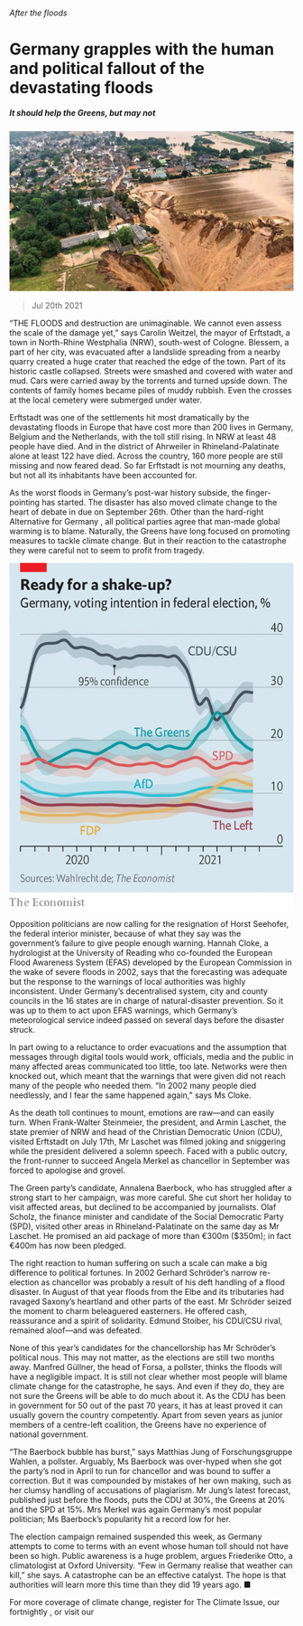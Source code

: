 ###### After the floods

# Germany grapples with the human and political fallout of the devastating floods 

##### It should help the Greens, but may not 

![image](images/20210724_EUP001.jpg) 

> Jul 20th 2021 

“THE FLOODS and destruction are unimaginable. We cannot even assess the scale of the damage yet,” says Carolin Weitzel, the mayor of Erftstadt, a town in North-Rhine Westphalia (NRW), south-west of Cologne. Blessem, a part of her city, was evacuated after a landslide spreading from a nearby quarry created a huge crater that reached the edge of the town. Part of its historic castle collapsed. Streets were smashed and covered with water and mud. Cars were carried away by the torrents and turned upside down. The contents of family homes became piles of muddy rubbish. Even the crosses at the local cemetery were submerged under water.

Erftstadt was one of the settlements hit most dramatically by the devastating floods in Europe that have cost more than 200 lives in Germany, Belgium and the Netherlands, with the toll still rising. In NRW at least 48 people have died. And in the district of Ahrweiler in Rhineland-Palatinate alone at least 122 have died. Across the country, 160 more people are still missing and now feared dead. So far Erftstadt is not mourning any deaths, but not all its inhabitants have been accounted for.


As the worst floods in Germany’s post-war history subside, the finger-pointing has started. The disaster has also moved climate change to the heart of debate in  due on September 26th. Other than the hard-right Alternative for Germany , all political parties agree that man-made global warming is to blame. Naturally, the Greens have long focused on promoting measures to tackle climate change. But in their reaction to the catastrophe they were careful not to seem to profit from tragedy.

![image](images/20210724_EUC884_0.png) 


Opposition politicians are now calling for the resignation of Horst Seehofer, the federal interior minister, because of what they say was the government’s failure to give people enough warning. Hannah Cloke, a hydrologist at the University of Reading who co-founded the European Flood Awareness System (EFAS) developed by the European Commission in the wake of severe floods in 2002, says that the forecasting was adequate but the response to the warnings of local authorities was highly inconsistent. Under Germany’s decentralised system, city and county councils in the 16 states are in charge of natural-disaster prevention. So it was up to them to act upon EFAS warnings, which Germany’s meteorological service indeed passed on several days before the disaster struck.

In part owing to a reluctance to order evacuations and the assumption that messages through digital tools would work, officials, media and the public in many affected areas communicated too little, too late. Networks were then knocked out, which meant that the warnings that were given did not reach many of the people who needed them. “In 2002 many people died needlessly, and I fear the same happened again,” says Ms Cloke.

As the death toll continues to mount, emotions are raw—and can easily turn. When Frank-Walter Steinmeier, the president, and Armin Laschet, the state premier of NRW and head of the Christian Democratic Union (CDU), visited Erftstadt on July 17th, Mr Laschet was filmed joking and sniggering while the president delivered a solemn speech. Faced with a public outcry, the front-runner to succeed Angela Merkel as chancellor in September was forced to apologise and grovel.

The Green party’s candidate, Annalena Baerbock, who has struggled after a strong start to her campaign, was more careful. She cut short her holiday to visit affected areas, but declined to be accompanied by journalists. Olaf Scholz, the finance minister and candidate of the Social Democratic Party (SPD), visited other areas in Rhineland-Palatinate on the same day as Mr Laschet. He promised an aid package of more than €300m ($350m); in fact €400m has now been pledged.

The right reaction to human suffering on such a scale can make a big difference to political fortunes. In 2002 Gerhard Schröder’s narrow re-election as chancellor was probably a result of his deft handling of a flood disaster. In August of that year floods from the Elbe and its tributaries had ravaged Saxony’s heartland and other parts of the east. Mr Schröder seized the moment to charm beleaguered easterners. He offered cash, reassurance and a spirit of solidarity. Edmund Stoiber, his CDU/CSU rival, remained aloof—and was defeated.

None of this year’s candidates for the chancellorship has Mr Schröder’s political nous. This may not matter, as the elections are still two months away. Manfred Güllner, the head of Forsa, a pollster, thinks the floods will have a negligible impact. It is still not clear whether most people will blame climate change for the catastrophe, he says. And even if they do, they are not sure the Greens will be able to do much about it. As the CDU has been in government for 50 out of the past 70 years, it has at least proved it can usually govern the country competently. Apart from seven years as junior members of a centre-left coalition, the Greens have no experience of national government.

“The Baerbock bubble has burst,” says Matthias Jung of Forschungsgruppe Wahlen, a pollster. Arguably, Ms Baerbock was over-hyped when she got the party’s nod in April to run for chancellor and was bound to suffer a correction. But it was compounded by mistakes of her own making, such as her clumsy handling of accusations of plagiarism. Mr Jung’s latest forecast, published just before the floods, puts the CDU at 30%, the Greens at 20% and the SPD at 15%. Mrs Merkel was again Germany’s most popular politician; Ms Baerbock’s popularity hit a record low for her.

The election campaign remained suspended this week, as Germany attempts to come to terms with an event whose human toll should not have been so high. Public awareness is a huge problem, argues Friederike Otto, a climatologist at Oxford University. “Few in Germany realise that weather can kill,” she says. A catastrophe can be an effective catalyst. The hope is that authorities will learn more this time than they did 19 years ago. ■

For more coverage of climate change, register for The Climate Issue, our fortnightly , or visit our 

